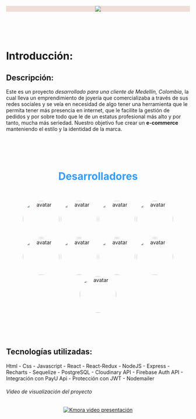 <p align="center" style="background-color:#f0ddd8">
	<a href="http://68.183.106.112" target="_blank" rel="noopener noreferrer" >
	<img src="https://user-images.githubusercontent.com/58433889/124239825-7da67800-daf0-11eb-915d-18e56ee4c9cd.png" />
</a>
</p>
<br>
<br>
<br>


# Introducción:

## Descripción:

Este es un proyecto *desarrollado para una cliente de Medellín, Colombia*, la cual lleva un emprendimiento de joyería que comercializaba a través de sus redes sociales y se veía en necesidad de algo tener una herramienta que le permita tener más presencia en internet, que le facilite la gestión de pedidos y por sobre todo que le de un estatus profesional más alto y por tanto, mucha más seriedad. Nuestro objetivo fue crear un **e-commerce** manteniendo el estilo y la identidad de la marca. 

<br>
<br>
<br>
<h1 align="center" style="color: #339cff">Desarrolladores</h1>
<br>

<p align="center">
	<a href="https://github.com/sbs001" target="_blank" rel="noopener noreferrer" ><img width="100" style="border-radius:50%" src="https://avatars.githubusercontent.com/u/50562395?v=4" alt="avatar"></a>
  <a href="https://github.com/jessicasaule" target="_blank" rel="noopener noreferrer" ><img width="100" style="border-radius:50%" src="https://avatars.githubusercontent.com/u/79380528?v=4" alt="avatar"></a>
  <a href="https://github.com/dfvallejosc" target="_blank" rel="noopener noreferrer" ><img width="100" style="border-radius:50%" src="https://avatars.githubusercontent.com/u/74154979?v=4" alt="avatar"></a>
	<a href="https://github.com/DimitriTriantafilo" target="_blank" rel="noopener noreferrer" ><img width="100" style="border-radius:50%" src="https://avatars.githubusercontent.com/u/77981692?v=4" alt="avatar"></a>
	<a href="https://github.com/scriptnoob12" target="_blank" rel="noopener noreferrer" ><img width="100" style="border-radius:50%" src="https://avatars.githubusercontent.com/u/58433889?v=4" alt="avatar"></a>
	<a href="https://github.com/RJurado16" target="_blank" rel="noopener noreferrer" ><img width="100" style="border-radius:50%" src="https://avatars.githubusercontent.com/u/68952790?v=4" alt="avatar"></a>
	<a href="https://github.com/jaimegalvis" target="_blank" rel="noopener noreferrer" ><img width="100" style="border-radius:50%" src="https://avatars.githubusercontent.com/u/23098246?v=4" alt="avatar"></a>
	<a href="https://github.com/gonza-fl" target="_blank" rel="noopener noreferrer" ><img width="100" style="border-radius:50%" src="https://avatars.githubusercontent.com/u/29445888?v=4" alt="avatar"></a>
	<a href="https://github.com/nohaynicksdisponibles" target="_blank" rel="noopener noreferrer" ><img 	width="100" style="border-radius:50%" src="https://avatars.githubusercontent.com/u/60353353?v=4" 	alt="avatar"></a>
</p>

<br>
<br>
<br>

## Tecnologías utilizadas:
Html - Css - Javascript - React - React-Redux - NodeJS - Express - Recharts - Sequelize - PostgreSQL - Cloudinary API - Firebase Auth API - Integración con PayU Api - Protección con JWT - Nodemailer
###### Video de visualización del proyecto

<div align="center">
  <a href="https://www.youtube.com/watch?v=QoSK1GlyrxU"><img src="https://i.ibb.co/hftYfYk/kmoravideo.png" alt="Kmora video presentación"></a>
</div>
